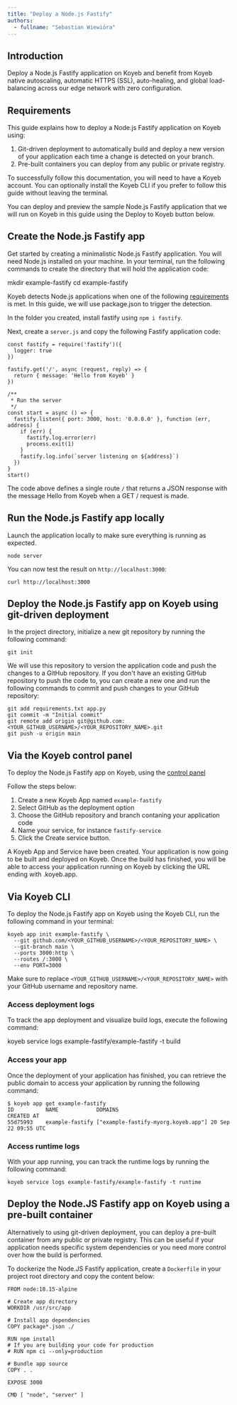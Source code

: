 ```yaml
---
title: "Deploy a Node.js Fastify"
authors:
  - fullname: "Sebastian Wiewióra"
---
```


## Introduction

Deploy a Node.js Fastify application on Koyeb and benefit from Koyeb native autoscaling, automatic HTTPS (SSL), auto-healing, and global load-balancing across our edge network with zero configuration.

## Requirements

This guide explains how to deploy a Node.js Fastify application on Koyeb using:

1. Git-driven deployment to automatically build and deploy a new version of your application each time a change is detected on your branch.
2. Pre-built containers you can deploy from any public or private registry.

To successfully follow this documentation, you will need to have a Koyeb account. You can optionally install the Koyeb CLI if you prefer to follow this guide without leaving the terminal.

You can deploy and preview the sample Node.js Fastify application that we will run on Koyeb in this guide using the Deploy to Koyeb button below.

## Create the Node.js Fastify app

Get started by creating a minimalistic Node.js Fastify application. You will need Node.js installed on your machine. In your terminal, run the following commands to create the directory that will hold the application code:

mkdir example-fastify
cd example-fastify

Koyeb detects Node.js applications when one of the following [requirements](https://www.koyeb.com/docs/apps/build-from-git#node-js) is met. In this guide, we will use package.json to trigger the detection.

In the folder you created, install fastify using `npm i fastify`.

Next, create a  `server.js` and copy the following Fastify application code:

```
const fastify = require('fastify')({
  logger: true
})

fastify.get('/', async (request, reply) => {
  return { message: 'Hello from Koyeb' }
})

/**
 * Run the server
 */
const start = async () => {
  fastify.listen({ port: 3000, host: '0.0.0.0' }, function (err, address) {
    if (err) {
      fastify.log.error(err)
      process.exit(1)
    }
    fastify.log.info(`server listening on ${address}`)
  })
}
start()
```

The code above defines a single route `/` that returns a JSON response with the message Hello from Koyeb when a GET / request is made.

## Run the Node.js Fastify app locally
Launch the application locally to make sure everything is running as expected.
```
node server
```
You can now test the result on `http://localhost:3000`:
```
curl http://localhost:3000
```

## Deploy the Node.js Fastify app on Koyeb using git-driven deployment

In the project directory, initialize a new git repository by running the following command:
```
git init
```
We will use this repository to version the application code and push the changes to a GitHub repository. If you don't have an existing GitHub repository to push the code to, you can create a new one and run the following commands to commit and push changes to your GitHub repository:
```
git add requirements.txt app.py
git commit -m "Initial commit"
git remote add origin git@github.com:<YOUR_GITHUB_USERNAME>/<YOUR_REPOSITORY_NAME>.git
git push -u origin main
```

## Via the Koyeb control panel

To deploy the Node.js Fastify app on Koyeb, using the [control panel](https://app.koyeb.com/)

Follow the steps below:

1. Create a new Koyeb App named `example-fastify`
2. Select GitHub as the deployment option
3. Choose the GitHub repository and branch contaning your application code
4. Name your service, for instance `fastify-service`
5. Click the Create service button.

A Koyeb App and Service have been created. Your application is now going to be built and deployed on Koyeb. Once the build has finished, you will be able to access your application running on Koyeb by clicking the URL ending with .koyeb.app.

## Via Koyeb CLI

To deploy the Node.js Fastify app on Koyeb using the Koyeb CLI, run the following command in your terminal:
```
koyeb app init example-fastify \
  --git github.com/<YOUR_GITHUB_USERNAME>/<YOUR_REPOSITORY_NAME> \
  --git-branch main \
  --ports 3000:http \
  --routes /:3000 \
  --env PORT=3000
```
Make sure to replace `<YOUR_GITHUB_USERNAME>/<YOUR_REPOSITORY_NAME>` with your GitHub username and repository name.

### Access deployment logs

To track the app deployment and visualize build logs, execute the following command:

koyeb service logs example-fastify/example-fastify -t build

### Access your app

Once the deployment of your application has finished, you can retrieve the public domain to access your application by running the following command:
```
$ koyeb app get example-fastify
ID      	NAME         	DOMAINS                          	CREATED AT
55d75993	example-fastify	["example-fastify-myorg.koyeb.app"]	20 Sep 22 09:55 UTC
```
### Access runtime logs

With your app running, you can track the runtime logs by running the following command:
```
koyeb service logs example-fastify/example-fastify -t runtime
```

## Deploy the Node.JS Fastify app on Koyeb using a pre-built container

Alternatively to using git-driven deployment, you can deploy a pre-built container from any public or private registry. This can be useful if your application needs specific system dependencies or you need more control over how the build is performed.

To dockerize the Node.JS Fastify application, create a `Dockerfile` in your project root directory and copy the content below:
```
FROM node:18.15-alpine

# Create app directory
WORKDIR /usr/src/app

# Install app dependencies
COPY package*.json ./

RUN npm install
# If you are building your code for production
# RUN npm ci --only=production

# Bundle app source
COPY . .

EXPOSE 3000

CMD [ "node", "server" ]
```

